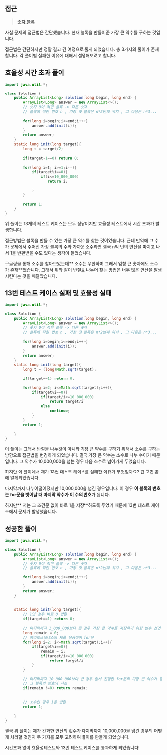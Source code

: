 ## 접근
><a href="https://school.programmers.co.kr/learn/courses/30/lessons/12923">숫자 블록</a>


사실 문제의 접근법은 간단했습니다.
현재 블록을 만들어준 가장 큰 약수를 구하는 것입니다.

접근법은 간단하지만 정말 길고 긴 여정으로 풀게 되었습니다.
총 3가지의 풀이가 존재합니다.
각 풀이별 실패한 이유에 대해서 설명해보려고 합니다.


## 효율성 시간 초과 풀이
```java
import java.util.*;

class Solution {
    public ArrayList<Long> solution(long begin, long end) {
        ArrayList<Long> answer = new ArrayList<>();
        // 숫자 0이 적힌 블록 -> 다른 숫자
        // 블록에 적힌 번호 n , 가장 첫 블록은 n*2번째 위치 , 그 다음은 n*3...
        
        for(long i=begin;i<=end;i++){
            answer.add(init(i));
        }
        return answer;
    }
    static long init(long target){
        long t = target/2;
      
        if(target-1==0) return 0;
        
        for(long i=t; i>=1;i--){
            if(target%i==0){
                if(i<=10_000_000)
                   return i;
            
            }
        }
        
        return 1;
    }
}
```
위 풀이는 13개의 테스트 케이스는 모두 정답이지만
효율성 테스트에서 시간 초과가 발생합니다.

접근방법은 블록을 만들 수 있는 가장 큰 약수를 찾는 것이었습니다.
근데 만약에 그 수가 문제에서 주어진 가장 블록의 수와 가까운 소수라면 결국 n억 번의 연산을 마치고 나서 1을 반환받을 수도 있다는 생각이 들었습니다.

구글링을 통해 소수를 찾아보았는데** 소수는 무한하며 그래서 엄청 큰 숫자에도 소수가 존재**했습니다.
그래서 위와 같이 반절로 나누어 찾는 방법은 너무 많은 연산을 발생시킨다는 것을 깨달았습니다.

## 13번 테스트 케이스 실패 및 효율성 실패
```java
import java.util.*;

class Solution {
    public ArrayList<Long> solution(long begin, long end) {
        ArrayList<Long> answer = new ArrayList<>();
        // 숫자 0이 적힌 블록 -> 다른 숫자
        // 블록에 적힌 번호 n , 가장 첫 블록은 n*2번째 위치 , 그 다음은 n*3...
        
        for(long i=begin;i<=end;i++){
            answer.add(init(i));
        }
        return answer;
    }
    static long init(long target){
        long t = (long)Math.sqrt(target);
       
        if(target==1) return 0;
        
        for(long i=2; i<=Math.sqrt(target);i++){
            if(target%i==0){
                if(target/i<=10_000_000)
                    return target/i;
                else
                    continue;
            }
        }
        return 1;
      
    }
}
```

이 풀이는 그래서 반절을 나누것이 아니라 가장 큰 약수를 구하기 위해서
소수를 구하는 방향으로 접근법을 변경하게 되었습니다.
결국 가장 큰 약수는 소수로 나누 수이기 때문입니다.
그 약수가 10,000,000을 넘는 경우 다음 소수로 넘어가게 두었습니다.

하지만 이 풀이에서 제가 13번 테스트 케이스를 실패한 이유가 무엇일까요?
긴 고민 끝에 알게되었습니다.

마지막까지 나누어떨어졌지만 10,000,000을 넘긴 경우입니다.
이 경우 **이 블록의 번호는 for문을 벗어날 때 마지막 약수가 이 수의 번호**가 됩니다.

하지만** 저는 그 조건문 없이 바로 1을 저장**하도록 두었기 때문에 13번 테스트 케이스에서 문제가 발생했습니다.


## 성공한 풀이
```java
import java.util.*;

class Solution {
    public ArrayList<Long> solution(long begin, long end) {
        ArrayList<Long> answer = new ArrayList<>();
        // 숫자 0이 적힌 블록 -> 다른 숫자
        // 블록에 적힌 번호 n , 가장 첫 블록은 n*2번째 위치 , 그 다음은 n*3...
        
        for(long i=begin;i<=end;i++){
            answer.add(init(i));
        }
        return answer;
    }
    
    
    static long init(long target){
        // 1인 경우 바로 0 반환
        if(target==1) return 0;
        
        // 마지막까지 1_000_000보다 큰 경우 가장 큰 약수를 저장하기 위한 변수 선언
        long remain = 0;
        // 에라토스테네스의 체를 응용하여 for문
        for(long i=2; i<=Math.sqrt(target);i++){
            if(target%i==0){
                remain = i;
                if(target/i<=10_000_000)
                    return target/i;
            }
        }
        
        // 마지막까지 10_000_000보다 큰 경우 앞서 진행한 for문의 가장 큰 약수가 정답이 된다.
        // 그 블록의 번호의 시초
        if(remain !=0) return remain;
        
        
        // 소수인 경우 1을 반환
        return 1;
      
    }
}
```
결국 위 풀이는 제가 간과한 연산의 횟수가 마지막까지 10,000,000을 넘긴 경우의 어떻게 처리할 것인지 두 가지를 모두 고려하여 풀이를 만들게 되었습니다.


시간초과 없이 효율성테스트와 13번 테스트 케이스를 통과하게 되었습니다!



